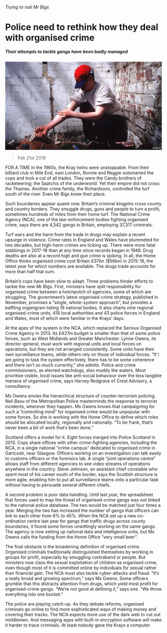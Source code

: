 ###### Trying to nail Mr Bigs

# Police need to rethink how they deal with organised crime 

##### Their attempts to tackle gangs have been badly managed 

![image](images/20190223_BRP005_0.jpg) 

> Feb 21st 2019 

FOR A TIME in the 1960s, the Kray twins were unstoppable. From their billiard club in Mile End, east London, Ronnie and Reggie outsmarted the cops and took a cut of all trades. They were the Candy brothers of racketeering; the Saatchis of the underworld. Yet their empire did not cross the Thames. Another crime family, the Richardsons, controlled the turf south of the river. Even Mr Bigs knew their place. 

Such boundaries appear quaint now. Britain’s criminal kingpins cross county and country borders. They smuggle drugs, guns and people to turn a profit, sometimes hundreds of miles from their home turf. The National Crime Agency (NCA), one of the law-enforcement bodies fighting organised crime, says there are 4,542 gangs in Britain, employing 37,317 criminals. 

Turf wars and the harm from the trade in drugs may explain a recent upsurge in violence. Crime rates in England and Wales have plummeted for two decades, but high-harm crimes are ticking up. There were more fatal stabbings in 2017-18 than at any time since records began in 1946. Drug deaths are also at a record high and gun crime is spiking. In all, the Home Office thinks organised crime cost Britain £37bn ($56bn) in 2015-16, the latest year for which numbers are available. The drugs trade accounts for more than half that sum. 

Britain’s cops have been slow to adapt. Three problems hinder efforts to tackle the new Mr Bigs. First, ministers have split responsibility for organised crime between a hotchpotch of agencies, some of which are struggling. The government’s latest organised-crime strategy, published in November, promises a “single, whole-system approach”, but provides a baffling organigram listing 19 national bodies. It also charts nine regional organised-crime units, 418 local authorities and 43 police forces in England and Wales, most of which were familiar in the Krays’ days. 

At the apex of the system is the NCA, which replaced the Serious Organised Crime Agency in 2013. Its £427m budget is smaller than that of some police forces, such as West Midlands and Greater Manchester. Lynne Owens, its director-general, must work with regional units and local forces on operations, but they are not arranged consistently. Some units have their own surveillance teams, while others rely on those of individual forces. “If I am going to task the system effectively, there has to be some coherence and there isn’t so much currently,” she admits. Police and crime commissioners, as elected watchdogs, also muddy the waters. Most prioritise visible, local issues like anti-social behaviour over the less tangible menace of organised crime, says Harvey Redgrave of Crest Advisory, a consultancy. 

Ms Owens envies the hierarchical structure of counter-terrorism policing. Neil Basu of the Metropolitan Police masterminds the response to terrorist incidents, wherever they happen. Ms Owens knows that campaigning for such a “controlling mind” for organised crime would be unpopular with some forces. So she is working with the Home Office to define which roles should be allocated locally, regionally and nationally. “To be frank, that’s never been a bit of work that’s been done.” 

Scotland offers a model for it. Eight forces merged into Police Scotland in 2013. Cops share offices with other crime-fighting agencies, including the NCA, in a single national “crime campus” dedicated to organised crime in Gartcosh, near Glasgow. Officers working on an investigation can talk easily to customs officers or the forensics lab. A single “joint operations centre” allows staff from different agencies to see video streams of operations anywhere in the country. Steve Johnson, an assistant chief constable who spent most of his career south of the border, says the Scottish structure is more agile, enabling him to put all surveillance teams onto a particular task without having to persuade several different chiefs. 

A second problem is poor data handling. Until last year, the spreadsheet that forces used to map the threat of organised-crime gangs was not linked to the national police database. The two would be matched just four times a year. Merging the two has increased the number of gangs that officers can link to each other from 6% to 45%. When the NCA set up a new co-ordination centre last year for gangs that traffic drugs across county boundaries, it found some forces unwittingly working on the same gangs. The agency is now setting up national data and intelligence units, but Ms Owens calls the funding from the Home Office “very small beer”. 

The final obstacle is the broadening definition of organised crime. Organised criminals traditionally distinguished themselves by working in groups for profit, especially by smuggling contraband or people. But ministers now class the sexual exploitation of children as organised crime, even though most of it is committed online by individuals for sexual rather than financial gain. The NCA must also tackle cyber-attacks and fraud. “It’s a really broad and growing spectrum,” says Ms Owens. Some officers grumble that this distracts attention from drugs, which yield most profit for organised-crime gangs. “We’re not good at defining it,” says one. “We throw everything into one bucket.” 

The police are playing catch-up. As they debate reforms, organised criminals go online to find more sophisticated ways of making money and covering their tracks. The NCA expects more use of the dark web to cut out middlemen. And messaging apps with built-in encryption software will make it harder to trace criminals. At least nobody gave the Krays a computer. 

